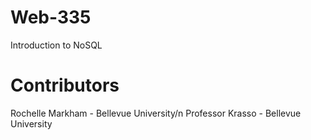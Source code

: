 # Web-335
Introduction to NoSQL

# Contributors
Rochelle Markham - Bellevue University/n
Professor Krasso - Bellevue University
